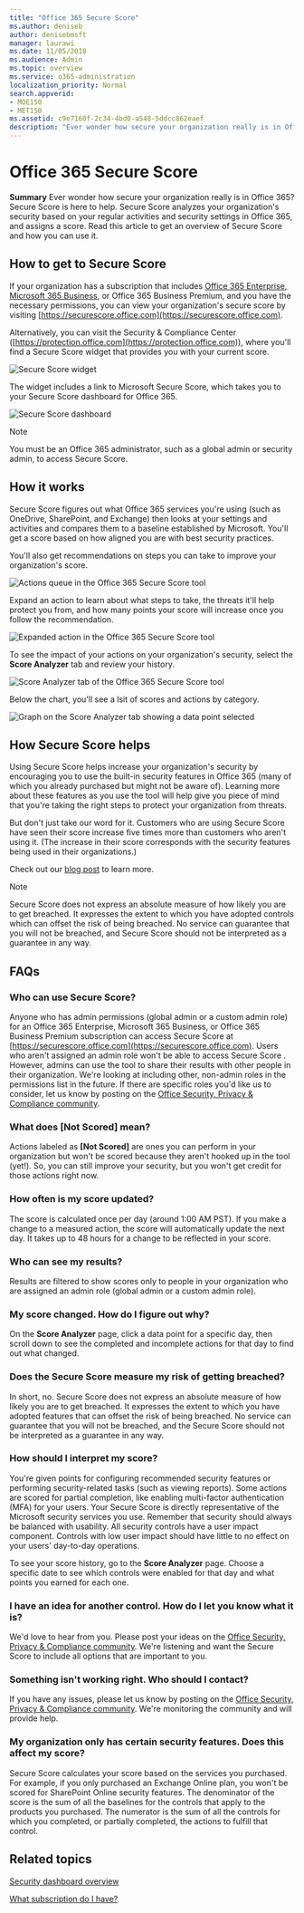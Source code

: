 ```yaml
---
title: "Office 365 Secure Score"
ms.author: deniseb
author: denisebmsft
manager: laurawi
ms.date: 11/05/2018
ms.audience: Admin
ms.topic: overview
ms.service: o365-administration
localization_priority: Normal
search.appverid: 
- MOE150
- MET150
ms.assetid: c9e7160f-2c34-4bd0-a548-5ddcc862eaef
description: "Ever wonder how secure your organization really is in Office 365? Secure Score is here to help. Secure Score analyzes your organization's security  based on your regular activities and security settings in Offic 365, and assigns a score."
---
```


# Office 365 Secure Score

**Summary** Ever wonder how secure your organization really is in Office 365? Secure Score is here to help. Secure Score analyzes your organization's security  based on your regular activities and security settings in Office 365, and assigns a score. Read this article to get an overview of Secure Score and how you can use it.
  
## How to get to Secure Score

If your organization has a subscription that includes [Office 365 Enterprise](https://docs.microsoft.com/office365/enterprise/), [Microsoft 365 Business](https://docs.microsoft.com/microsoft-365/business/), or Office 365 Business Premium, and you have the necessary permissions, you can view your organization's secure score by visiting [https://securescore.office.com](https://securescore.office.com). 

Alternatively, you can visit the Security & Compliance Center ([https://protection.office.com](https://protection.office.com)), where you'll find a Secure Score widget that provides you with your current score.

![Secure Score widget](media/SecureScoreWidget-o365.png)

The widget includes a link to Microsoft Secure Score, which takes you to your Secure Score dashboard for Office 365.

![Secure Score dashboard](media/SecureScore-WelcomeScreen.png)

> [!NOTE]
> You must be an Office 365 administrator, such as a global admin or security admin, to access Secure Score.
  
## How it works

Secure Score figures out what Office 365 services you're using (such as OneDrive, SharePoint, and Exchange) then looks at your settings and activities and compares them to a baseline established by Microsoft. You'll get a score based on how aligned you are with best security practices.
  
You'll also get recommendations on steps you can take to improve your organization's score. 
  
![Actions queue in the Office 365 Secure Score tool](media/SecureScore-ActionsToTake.png)
  
Expand an action to learn about what steps to take, the threats it'll help protect you from, and how many points your score will increase once you follow the recommendation.
  
![Expanded action in the Office 365 Secure Score tool](media/SecureScore-DetailedActionToTake.png)
  
To see the impact of your actions on your organization's security, select the **Score Analyzer** tab and review your history. 
  
![Score Analyzer tab of the Office 365 Secure Score tool](media/SecureScore-ScoreAnalyzer-7days.png)
  
Below the chart, you'll see a lsit of scores and actions by category.
  
![Graph on the Score Analyzer tab showing a data point selected](media/SecureScore-Analyzer-breakdownbelowchart.png)
  
## How Secure Score helps

Using Secure Score helps increase your organization's security by encouraging you to use the built-in security features in Office 365 (many of which you already purchased but might not be aware of). Learning more about these features as you use the tool will help give you piece of mind that you're taking the right steps to protect your organization from threats.
  
But don't just take our word for it. Customers who are using Secure Score have seen their score increase five times more than customers who aren't using it. (The increase in their score corresponds with the security features being used in their organizations.)
  
Check out our [blog post](https://go.microsoft.com/fwlink/?linkid=836898) to learn more. 
  
> [!NOTE]
> Secure Score does not express an absolute measure of how likely you are to get breached. It expresses the extent to which you have adopted controls which can offset the risk of being breached. No service can guarantee that you will not be breached, and Secure Score should not be interpreted as a guarantee in any way. 
  
## FAQs

### Who can use Secure Score?

Anyone who has admin permissions (global admin or a custom admin role) for an Office 365 Enterprise, Microsoft 365 Business, or Office 365 Business Premium subscription can access Secure Score at [https://securescore.office.com](https://securescore.office.com). Users who aren't assigned an admin role won't be able to access Secure Score . However, admins can use the tool to share their results with other people in their organization. We're looking at including other, non-admin roles in the permissions list in the future. If there are specific roles you'd like us to consider, let us know by posting on the [Office Security, Privacy &amp; Compliance community](https://go.microsoft.com/fwlink/?linkid=836898).
  
### What does [Not Scored] mean?

Actions labeled as **[Not Scored]** are ones you can perform in your organization but won't be scored because they aren't hooked up in the tool (yet!). So, you can still improve your security, but you won't get credit for those actions right now. 
  
### How often is my score updated?

The score is calculated once per day (around 1:00 AM PST). If you make a change to a measured action, the score will automatically update the next day. It takes up to 48 hours for a change to be reflected in your score.
  
### Who can see my results?

Results are filtered to show scores only to people in your organization who are assigned an admin role (global admin or a custom admin role).
  
### My score changed. How do I figure out why?

On the **Score Analyzer** page, click a data point for a specific day, then scroll down to see the completed and incomplete actions for that day to find out what changed. 
  
### Does the Secure Score measure my risk of getting breached?

In short, no. Secure Score does not express an absolute measure of how likely you are to get breached. It expresses the extent to which you have adopted features that can offset the risk of being breached. No service can guarantee that you will not be breached, and the Secure Score should not be interpreted as a guarantee in any way.
  
### How should I interpret my score?

You're given points for configuring recommended security features or performing security-related tasks (such as viewing reports). Some actions are scored for partial completion, like enabling multi-factor authentication (MFA) for your users. Your Secure Score is directly representative of the Microsoft security services you use. Remember that security should always be balanced with usability. All security controls have a user impact component. Controls with low user impact should have little to no effect on your users' day-to-day operations.
  
To see your score history, go to the **Score Analyzer** page. Choose a specific date to see which controls were enabled for that day and what points you earned for each one. 
  
### I have an idea for another control. How do I let you know what it is?

We'd love to hear from you. Please post your ideas on the [Office Security, Privacy &amp; Compliance community](https://go.microsoft.com/fwlink/?linkid=836898). We're listening and want the Secure Score to include all options that are important to you.
  
### Something isn't working right. Who should I contact?

If you have any issues, please let us know by posting on the [Office Security, Privacy &amp; Compliance community](https://go.microsoft.com/fwlink/?linkid=836898). We're monitoring the community and will provide help.
  
### My organization only has certain security features. Does this affect my score?

Secure Score calculates your score based on the services you purchased. For example, if you only purchased an Exchange Online plan, you won't be scored for SharePoint Online security features. The denominator of the score is the sum of all the baselines for the controls that apply to the products you purchased. The numerator is the sum of all the controls for which you completed, or partially completed, the actions to fulfill that control.

## Related topics

[Security dashboard overview](security-dashboard.md)

[What subscription do I have?](https://docs.microsoft.com/office365/admin/admin-overview/what-subscription-do-i-have?view=o365-worldwide)
  

